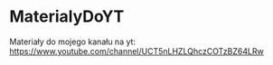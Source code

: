 # MaterialyDoYT
Materiały do mojego kanału na yt: https://www.youtube.com/channel/UCT5nLHZLQhczCOTzBZ64LRw
